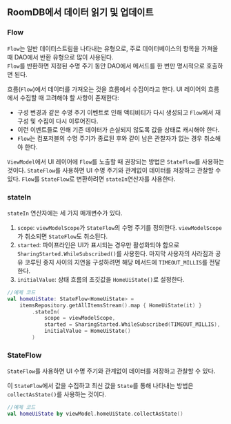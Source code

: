 ## RoomDB에서 데이터 읽기 및 업데이트

### Flow

`Flow`는 일반 데이터스트림을 나타내는 유형으로, 주로 데이터베이스의 항목을 가져올 때 DAO에서 반환 유형으로 많이 사용된다.   
`Flow`를 반환하면 지정된 수명 주기 동안 DAO에서 메서드를 한 번만 명시적으로 호출하면 된다.

흐름(`Flow`)에서 데이터를 가져오는 것을 흐름에서 수집이라고 한다. UI 레이어의 흐름에서 수집할 때 고려해야 할 사항이 존재한다: 
- 구성 변경과 같은 수명 주기 이벤트로 인해 액티비티가 다시 생성되고 `Flow`에서 재구성 및 수집이 다시 이루어진다.
- 이런 이벤트들로 인해 기존 데이터가 손실되지 않도록 값을 상태로 캐시해야 한다.
- `Flow`는 컴포저블의 수명 주기가 종료된 후와 같이 남은 관찰자가 없는 경우 취소해야 한다.

`ViewModel`에서 UI 레이어에 `Flow`를 노출할 때 권장되는 방법은 `StateFlow`를 사용하는 것이다. `StateFlow`를 사용하면 UI 수명 주기와 관계없이 데이터를 저장하고 관찰할 수 있다. `Flow`를 `StateFlow`로 변환하려면 `stateIn`연산자를 사용한다.

### stateIn

`stateIn` 연산자에는 세 가지 매개변수가 있다.

1. `scope`: `viewModelScope`가 `StateFlow`의 수명 주기를 정의한다. `viewModelScope`가 취소되면 `StateFlow`도 취소된다.
2. `started`: 파이프라인은 UI가 표시되는 경우만 활성화되야 함으로 `SharingStarted.WhileSubscribed()`를 사용한다. 마지막 사용자의 사라짐과 공유 코루틴 중지 사이의 지연을 구성하려면 해당 메서드에 `TIMEOUT_MILLIS`를 전달한다.
3. `initialValue`: 상태 흐름의 초깃값을 `HomeUiState()`로 설정한다.

```kotlin
//예제 코드
val homeUiState: StateFlow<HomeUiState> =
    itemsRepository.getAllItemsStream().map { HomeUiState(it) }
        .stateIn(
            scope = viewModelScope,
            started = SharingStarted.WhileSubscribed(TIMEOUT_MILLIS),
            initialValue = HomeUiState()
        )
```

### StateFlow

`StateFlow`를 사용하면 UI 수명 주기와 관계없이 데이터를 저장하고 관찰할 수 있다. 

이 `StateFlow`에서 값을 수집하고 최신 값을 `State`를 통해 나타내는 방법은 `collectAsState()`를 사용하는 것이다.

```kotlin
//예제 코드
val homeUiState by viewModel.homeUiState.collectAsState()
```
